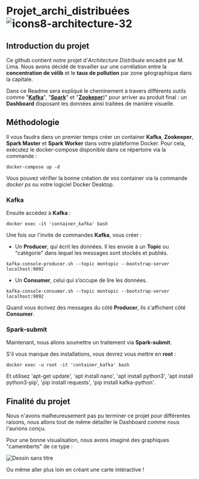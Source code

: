 # Projet_archi_distribuées ![icons8-architecture-32](https://user-images.githubusercontent.com/91553182/230304758-6aa48d7a-aa54-450c-9e4d-6a8a2dd910a0.png)

## Introduction du projet

Ce github contient notre projet d'*Architecture Distribuée* encadré par M. Lima. Nous avons décidé de travailler sur une corrélation entre la **concentration de vélib** et le **taux de pollution** par zone géographique dans la capitale.

Dans ce Readme sera expliqué le cheminement à travers différents outils comme "[**Kafka**](https://kafka.apache.org/)", "[**Spark**](https://spark.apache.org/)" et "[**Zookeper**](https://zookeeper.apache.org/))" pour arriver au produit final : un **Dashboard** disposant les données ainsi traitées de manière visuelle.


## Méthodologie

Il vous faudra dans un premier temps créer un container **Kafka**, **Zookeeper**, **Spark Master** et **Spark Worker** dans votre plateforme Docker. Pour cela, exécutez le docker-compose disponible dans ce répertoire via la commande :
```
docker-compose up -d
```

Vous pouvez vérifier la bonne création de vos container via la commande *docker ps* ou votre logiciel Docker Desktop.


### Kafka

Ensuite accédez à **Kafka** :
```
docker exec -it 'container_kafka' bash
```

Une fois sur l'invite de commandes **Kafka**, vous créer :

  - Un **Producer**, qui écrit les données. Il les envoie à un **Topic** ou "catégorie" dans lequel les messages sont stockés et publiés.
```
kafka-console-producer.sh --topic montopic --bootstrap-server localhost:9092
```

  - Un **Consumer**, celui qui s’occupe de lire les données.
```
kafka-console-consumer.sh --topic montopic --bootstrap-server localhost:9092
```

Quand vous écrivez des messages du côté **Producer**, ils s'affichent côté **Consumer**. 

### Spark-submit
Maintenant, nous allons soumettre un traitement via **Spark-submit**.

S'il vous manque des installations, vous devrez vous mettre en **root** :
```
docker exec -u root -it 'container_kafka' bash
```
Et utilisez 'apt-get update', 'apt install nano', 'apt install python3', 'apt install  python3-pip', 'pip install requests', 'pip install kafka-python'.


## Finalité du projet
Nous n'avons malheureusement pas pu terminer ce projet pour différentes raisons, nous allons tout de même détailler le Dashboard comme nous l'aurions conçu.

Pour une bonne visualisation, nous avons imaginé des graphiques "camemberts" de ce type :

![Dessin sans titre](https://user-images.githubusercontent.com/91553182/230186369-bc1eb2ac-fa3c-4f74-b53c-95c59cc7c93a.png)

Ou même aller plus loin en créant une carte intéractive !
